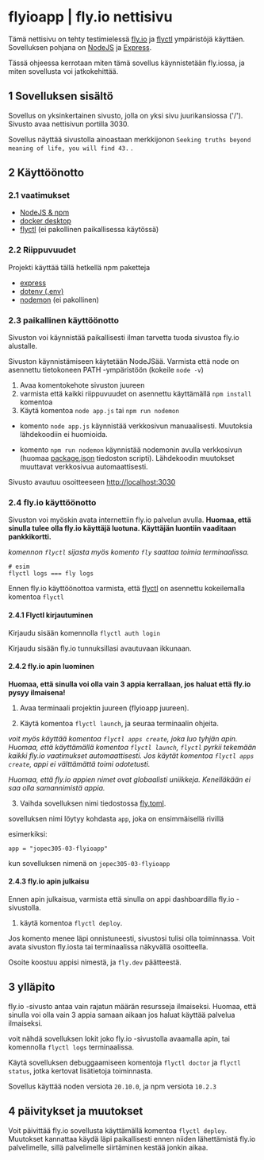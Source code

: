 # flyioapp | fly.io nettisivu

Tämä nettisivu on tehty testimielessä [fly.io](https://fly.io/) ja [flyctl](https://fly.io/docs/hands-on/install-flyctl/) ympäristöjä käyttäen. Sovelluksen pohjana on [NodeJS](https://nodejs.org/en) ja [Express](https://expressjs.com/).

Tässä ohjeessa kerrotaan miten tämä sovellus käynnistetään fly.iossa, ja miten sovellusta voi jatkokehittää.

## 1 Sovelluksen sisältö

Sovellus on yksinkertainen sivusto, jolla on yksi sivu juurikansiossa ('/').
Sivusto avaa nettisivun portilla 3030.

Sovellus näyttää sivustolla ainoastaan merkkijonon `Seeking truths beyond meaning of life, you will find 43.` .

## 2 Käyttöönotto

### 2.1 vaatimukset

- [NodeJS & npm](https://nodejs.org/en/download/current)
- [docker desktop](https://www.docker.com/products/docker-desktop/)
- [flyctl](https://fly.io/docs/hands-on/install-flyctl/) (ei pakollinen paikallisessa käytössä)

### 2.2 Riippuvuudet

Projekti käyttää tällä hetkellä npm paketteja
- [express](https://expressjs.com/)
- [dotenv (.env)](https://www.npmjs.com/package/dotenv)
- [nodemon](https://www.npmjs.com/package/nodemon) (ei pakollinen)

### 2.3 paikallinen käyttöönotto

Sivuston voi käynnistää paikallisesti ilman tarvetta tuoda sivustoa fly.io alustalle.

Sivuston käynnistämiseen käytetään NodeJSää. Varmista että node on asennettu tietokoneen PATH -ympäristöön (kokeile `node -v`)

1. Avaa komentokehote sivuston juureen
2. varmista että kaikki riippuvuudet on asennettu käyttämällä `npm install` komentoa
3. Käytä komentoa `node app.js` tai `npm run nodemon`

- komento `node app.js` käynnistää verkkosivun manuaalisesti. Muutoksia lähdekoodiin ei huomioida.

- komento `npm run nodemon` käynnistää nodemonin avulla verkkosivun (huomaa [package.json](/flyioapp/package.json) tiedoston scripti). Lähdekoodin muutokset muuttavat verkkosivua automaattisesti.

Sivusto avautuu osoitteeseen [http://localhost:3030](http://localhost:3030)

### 2.4 fly.io käyttöönotto

Sivuston voi myöskin avata internettiin fly.io palvelun avulla. **Huomaa, että sinulla tulee olla fly.io käyttäjä luotuna. Käyttäjän luontiin vaaditaan pankkikortti.**

*komennon `flyctl` sijasta myös komento `fly` saattaa toimia terminaalissa.*
```
# esim
flyctl logs === fly logs
```

Ennen fly.io käyttöönottoa varmista, että [flyctl](https://fly.io/docs/hands-on/install-flyctl/) on asennettu kokeilemalla komentoa `flyctl`

#### 2.4.1 Flyctl kirjautuminen

Kirjaudu sisään komennolla `flyctl auth login`

Kirjaudu sisään fly.io tunnuksillasi avautuvaan ikkunaan.

#### 2.4.2 fly.io apin luominen

**Huomaa, että sinulla voi olla vain 3 appia kerrallaan, jos haluat että fly.io pysyy ilmaisena!**

1. Avaa terminaali projektin juureen (flyioapp juureen).

2. Käytä komentoa `flyctl launch`, ja seuraa terminaalin ohjeita.

*voit myös käyttää komentoa `flyctl apps create`, joka luo tyhjän apin. Huomaa, että käyttämällä komentoa `flyctl launch`, `flyctl` pyrkii tekemään kaikki fly.io vaatimukset automaattisesti. Jos käytät komentoa `flyctl apps create`, appi ei välttämättä toimi odotetusti.*

*Huomaa, että fly.io appien nimet ovat globaalisti uniikkeja. Kenelläkään ei saa olla samannimistä appia.*

3. Vaihda sovelluksen nimi tiedostossa [fly.toml](/flyioapp/fly.toml).

sovelluksen nimi löytyy kohdasta `app`, joka on ensimmäisellä rivillä

esimerkiksi:
```
app = "jopec305-03-flyioapp"
```
kun sovelluksen nimenä on `jopec305-03-flyioapp`

#### 2.4.3 fly.io apin julkaisu

Ennen apin julkaisua, varmista että sinulla on appi dashboardilla fly.io -sivustolla.

1. käytä komentoa `flyctl deploy`.

Jos komento menee läpi onnistuneesti, sivustosi tulisi olla toiminnassa.
Voit avata sivuston fly.iosta tai terminaalissa näkyvällä osoitteella.

Osoite koostuu appisi nimestä, ja `fly.dev` päätteestä.

## 3 ylläpito

fly.io -sivusto antaa vain rajatun määrän resursseja ilmaiseksi. Huomaa, että sinulla voi olla vain 3 appia samaan aikaan jos haluat käyttää palvelua ilmaiseksi.

voit nähdä sovelluksen lokit joko fly.io -sivustolla avaamalla apin, tai komennolla `flyctl logs` terminaalissa.

Käytä sovelluksen debuggaamiseen komentoja `flyctl doctor` ja `flyctl status`, jotka kertovat lisätietoja toiminnasta.

Sovellus käyttää noden versiota `20.10.0`, ja npm versiota `10.2.3`

## 4 päivitykset ja muutokset

Voit päivittää fly.io sovellusta käyttämällä komentoa `flyctl deploy`. Muutokset kannattaa käydä läpi paikallisesti ennen niiden lähettämistä fly.io palvelimelle, sillä palvelimelle siirtäminen kestää jonkin aikaa.